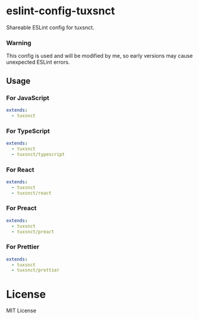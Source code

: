 # eslint-config-tuxsnct
Shareable ESLint config for tuxsnct.

### Warning
This config is used and will be modified by me, so early versions may cause unexpected ESLint errors.

## Usage

### For JavaScript
```yaml
extends:
  - tuxsnct
```

### For TypeScript
```yaml
extends:
  - tuxsnct
  - tuxsnct/typescript
```

### For React
```yaml
extends:
  - tuxsnct
  - tuxsnct/react
```

### For Preact
```yaml
extends:
  - tuxsnct
  - tuxsnct/preact
```

### For Prettier
```yaml
extends:
  - tuxsnct
  - tuxsnct/prettier
```

# License
MIT License
